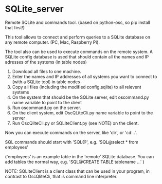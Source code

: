 # SQLite_server
Remote SQLite and commands tool. (based on python-osc, so pip install that first!)

This tool allows to connect and perform queries to a SQLite database on any remote computer. (PC, Mac, Raspberry Pi).

The tool also can be used to execute commands on the remote system.
A SQLite config database is used that should contain all the names and IP adresses of the systems (in table nodes)

1. Download all files to one machine.
2. Enter the names and IP addresses of all systems you want to connect to (with a SQLite tool) in table nodes
3. Copy all files (including the modified config.sqlite) to all relevent systems
4. On the system that should be the SQLite server, edit oscommand.py name variable to point to the client
5. Run oscommand.py on the server.
6. On the client system, edit OscQLiteCli.py name variable to point to the server
7. Run OscQliteCli.py or SQLiteClient.py (see NOTE) on the client.

Now you can execute commands on the server, like 'dir',  or 'cd ..'.

SQL commands should start with 'SQL@', e.g. 'SQL@select * from employees'

('employees' is an example table in the 'remote' SQLite database. You can add tables the normal way,
e.g. 'SQL@CREATE TABLE tablename ...' )

NOTE: SQLiteClient is a client class that can be used in your program, in contrast to OscQliteCli, that is command line interpreter.
